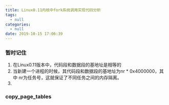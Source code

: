 ```yaml
---
title: Linux0.11内核中fork系统调用实现代码分析
tags:
  - null
categories:
  - null
date: 2019-10-15 17:06:39
---
```



### 暂时记住

1. 在Linux0.11版本中，代码段和数据段的基地址是相等的
2. 当新建一个进程的时候，其代码段和数据段的基地址为nr * 0x4000000，其中
nr为任务号，这就保证了不同任务之间的内存隔离。
3. 


### copy_page_tables

